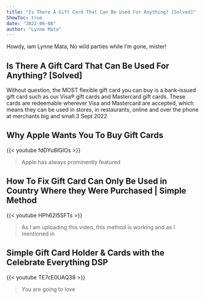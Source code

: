 ```yaml
---
title: "Is There A Gift Card That Can Be Used For Anything? [Solved]"
ShowToc: true 
date: "2022-06-08"
author: "Lynne Mata" 
---
```


Howdy, iam Lynne Mata, No wild parties while I’m gone, mister!
## Is There A Gift Card That Can Be Used For Anything? [Solved]
 Without question, the MOST flexible gift card you can buy is a bank-issued gift card such as our Visa® gift cards and Mastercard gift cards. These cards are redeemable wherever Visa and Mastercard are accepted, which means they can be used in stores, in restaurants, online and over the phone at merchants big and small.3 Sept 2022

## Why Apple Wants You To Buy Gift Cards
{{< youtube fdDYu8IGIOs >}}
>Apple has always prominently featured 

## How To Fix Gift Card Can Only Be Used in Country Where they Were Purchased | Simple Method
{{< youtube HPh62I5SFTs >}}
>As I am uploading this video, this method is working and as I mentioned in 

## Simple Gift Card Holder & Cards with the Celebrate Everything DSP
{{< youtube TE7cE0UAQ38 >}}
>You are going to love 

